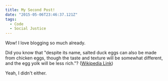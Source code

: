 ```yaml
---
title: My Second Post!
date: "2015-05-06T23:46:37.121Z"
tags:
  - Code
  - Social Justice
---
```


Wow! I love blogging so much already.

Did you know that "despite its name, salted duck eggs can also be made from
chicken eggs, though the taste and texture will be somewhat different, and the
egg yolk will be less rich."?
([Wikipedia Link](https://en.wikipedia.org/wiki/Salted_duck_egg))

Yeah, I didn't either.
